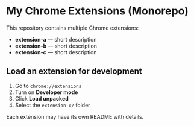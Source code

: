 # My Chrome Extensions (Monorepo)

This repository contains multiple Chrome extensions:

- **extension-a** — short description
- **extension-b** — short description
- **extension-c** — short description

## Load an extension for development

1. Go to `chrome://extensions`
2. Turn on **Developer mode**
3. Click **Load unpacked**
4. Select the `extension-x/` folder

Each extension may have its own README with details.
